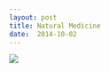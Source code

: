 ```yaml
---
layout: post
title: Natural Medicine
date:  2014-10-02
---
```


![](https://cdn.mediacru.sh/fsLAa-WrcKkZ.jpg)